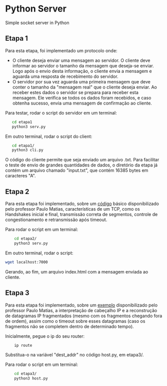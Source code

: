 # Python Server

Simple socket server in Python

## Etapa 1

Para esta etapa, foi implementado um protocolo onde:

- O cliente deseja enviar uma mensagem ao servidor. O cliente deve informar ao servidor o tamanho da mensagem que deseja-se enviar. Logo após o envio desta informação, o cliente envia a mensagem e aguarda uma resposta de recebimento do servidor.
- O servidor por sua vez aguarda uma primeira mensagem que deve conter o tamanho da "mensagem real" que o cliente deseja enviar. Ao receber estes dados o servidor se prepara para receber esta mensagem. Ele verifica se todos os dados foram recebidos, e caso obtenha sucesso, envia uma mensagem de confirmação ao cliente.

Para testar, rodar o script do servidor em um terminal:

  ```bash
     cd etapa1
     python3 serv.py
  ```

Em outro terminal, rodar o script do client:

  ```bash
     cd etapa1/
     python3 cli.py
  ```

O código do cliente permite que seja enviado um arquivo .txt. Para facilitar o teste de envio de grandes quantidades de dados, o diretório da etapa já contém um arquivo chamado "input.txt", que contém 16385 bytes em caracteres "A".

## Etapa 2

Para esta etapa foi implementado, sobre um [código](https://gist.github.com/thotypous/6b4bcff336e307e4a64622aa19d4b65c "HTTP burro") básico disponibilizado pelo professor Paulo Matias, características de um TCP, como os Handshakes inicial e final, transmissão correta de segmentos, controle de congestionamento e retransmissão após timeout.

Para rodar o script em um terminal:

```bash
    cd etapa2/
    python3 serv.py
```

Em outro terminal, rodar o script:

```bash
wget localhost:7000
```

Gerando, ao fim, um arquivo index.html com a mensagem enviada ao cliente.

## Etapa 3

Para esta etapa foi implementado, sobre um [exemplo](https://gist.github.com/thotypous/660caaf197146bb4b99bc007a31b6119) disponibilizado pelo professor Paulo Matias, a interpretação de cabeçalho IP e a reconstrução de datagramas IP fragmentados (mesmo com os fragmentos chegando fora de ordem), assim como o timeout sobre esses datagramas (caso os fragmentos não se completem dentro de determinado tempo).

Inicialmente, pegue o ip do seu router:

```bash
    ip route
```

Substitua-o na variável "dest_addr" no código host.py, em etapa3/.

Para rodar o script em um terminal:

```bash
    cd etapa3/
    python3 host.py
```
